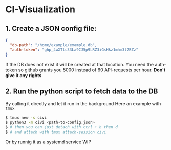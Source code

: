 # CI-Visualization

## 1. Create a JSON config file:
```json
{
  "db-path": "/home/example/example.db",
  "auth-token": "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"
}
```
If the DB does not exist it will be created at that location.
You need the auth-token so github grants you 5000 instead of 60 API-requests
per hour. **Don't give it any rights**


## 2. Run the python script to fetch data to the DB
By calling it directly and let it run in the background
Here an example with `tmux`
```bash
$ tmux new -s civi
$ python3 -m civi <path-to-config.json>
$ # then you can just detach with ctrl + b then d
$ # and attach with tmux attach-session civi
```

Or by runnig it as a systemd service
WIP

